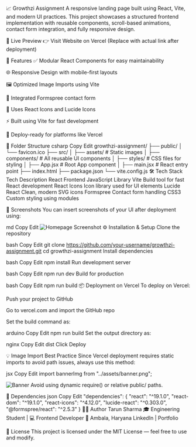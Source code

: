 📈 Growthzi Assignment
A responsive landing page built using React, Vite, and modern UI practices. This project showcases a structured frontend implementation with reusable components, scroll-based animations, contact form integration, and fully responsive design.

🔗 Live Preview
👉 Visit Website on Vercel (Replace with actual link after deployment)

🧠 Features
✅ Modular React Components for easy maintainability

🌐 Responsive Design with mobile-first layouts

🖼️ Optimized Image Imports using Vite

📩 Integrated Formspree contact form

🎨 Uses React Icons and Lucide Icons

⚡ Built using Vite for fast development

🚀 Deploy-ready for platforms like Vercel

📁 Folder Structure
csharp
Copy
Edit
growthzi-assignment/
├── public/
│   └── favicon.ico
├── src/
│   ├── assets/               # Static images
│   ├── components/           # All reusable UI components
│   ├── styles/               # CSS files for styling
│   ├── App.jsx               # Root App component
│   ├── main.jsx              # React entry point
├── index.html
├── package.json
└── vite.config.js
🛠️ Tech Stack
Tech	Description
React	Frontend JavaScript Library
Vite	Build tool for fast React development
React Icons	Icon library used for UI elements
Lucide React	Clean, modern SVG icons
Formspree	Contact form handling
CSS3	Custom styling using modules

📸 Screenshots
You can insert screenshots of your UI after deployment using:

md
Copy
Edit
![Homepage Screenshot](./screenshots/homepage.png)
⚙️ Installation & Setup
Clone the repository

bash
Copy
Edit
git clone https://github.com/your-username/growthzi-assignment.git
cd growthzi-assignment
Install dependencies

bash
Copy
Edit
npm install
Run development server

bash
Copy
Edit
npm run dev
Build for production

bash
Copy
Edit
npm run build
📦 Deployment on Vercel
To deploy on Vercel:

Push your project to GitHub

Go to vercel.com and import the GitHub repo

Set the build command as:

arduino
Copy
Edit
npm run build
Set the output directory as:

nginx
Copy
Edit
dist
Click Deploy

💡 Image Import Best Practice
Since Vercel deployment requires static imports to avoid path issues, always use this method:

jsx
Copy
Edit
import bannerImg from "../assets/banner.png";

<img src={bannerImg} alt="Banner" />
Avoid using dynamic require() or relative public/ paths.

🔧 Dependencies
json
Copy
Edit
"dependencies": {
  "react": "^19.1.0",
  "react-dom": "^19.1.0",
  "react-icons": "^4.12.0",
  "lucide-react": "^0.303.0",
  "@formspree/react": "^2.5.3"
}
👨‍💻 Author
Tarun Sharma
🎓 Engineering Student | 💻 Frontend Developer
📍 Ambala, Haryana
LinkedIn | Portfolio

📄 License
This project is licensed under the MIT License — feel free to use and modify.

